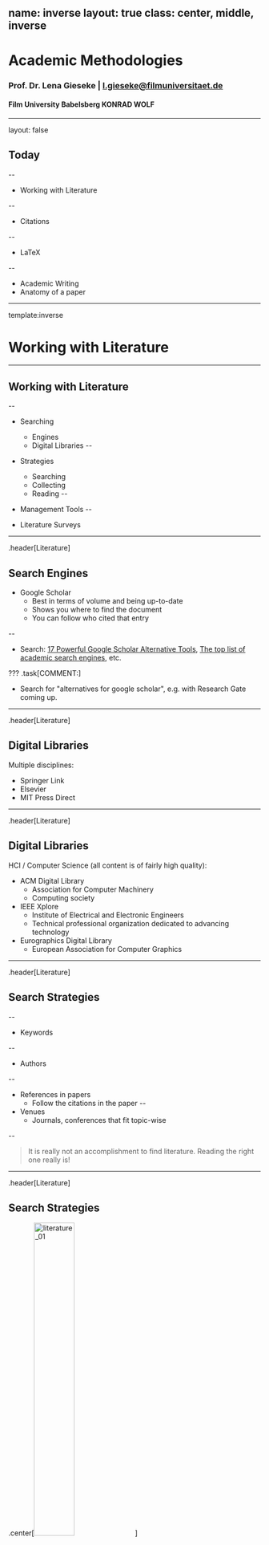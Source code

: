 name: inverse
layout: true
class: center, middle, inverse
---


# Academic Methodologies

### Prof. Dr. Lena Gieseke | l.gieseke@filmuniversitaet.de  

#### Film University Babelsberg KONRAD WOLF


---
layout: false

## Today

--
* Working with Literature

--
* Citations

--
* LaTeX

--
* Academic Writing
* Anatomy of a paper


---
template:inverse

# Working with Literature

---
## Working with Literature

--
* Searching
    * Engines
    * Digital Libraries
--
* Strategies
    * Searching
    * Collecting
    * Reading
--
* Management Tools
--

* Literature Surveys

---
.header[Literature]

## Search Engines

* Google Scholar
    * Best in terms of volume and being up-to-date
    * Shows you where to find the document
    * You can follow who cited that entry

--

* Search: [17 Powerful Google Scholar Alternative Tools](https://www.unriddle.ai/blog/google-scholar-alternative), [The top list of academic search engines](https://paperpile.com/g/academic-search-engines/), etc.


???
.task[COMMENT:]  

* Search for "alternatives for google scholar", e.g. with Research Gate coming up.

---
.header[Literature]

## Digital Libraries

Multiple disciplines:


* Springer Link
* Elsevier
* MIT Press Direct



---
.header[Literature]

## Digital Libraries

HCI / Computer Science (all content is of fairly high quality):

* ACM Digital Library
    * Association for Computer Machinery
    * Computing society
* IEEE Xplore
    * Institute of Electrical and Electronic Engineers 
    * Technical professional organization dedicated to advancing technology
* Eurographics Digital Library
    * European Association for Computer Graphics



---
.header[Literature]

## Search Strategies

--
* Keywords

--
* Authors

--
* References in papers
    * Follow the citations in the paper
--
* Venues
    * Journals, conferences that fit topic-wise

--
> It is really not an accomplishment to find literature. Reading the right one really is!

---
.header[Literature]

## Search Strategies

.center[<img src="../02_scripts/img/08/literature_01.jpg" alt="literature_01" style="width:40%;">]
  
.imgref[[[theshirtlist]](https://www.theshirtlist.com/down-the-rabbit-hole-t-shirt-2/)]

---
.header[Literature]

## Collection Strategies

--

* Set yourself a time frame

--
* Decide on the type of search, e.g.
    * broad vs. deep?
    * with certain keyword(s)
--
* Be disciplined with the search

--
* Have a setup 
    * Which references to save?
    * How, where and under which name to save?
    * How to come back to the reference (assign a prioritization)?

???
.task[COMMENT:]  

* Set yourself a time frame, otherwise hours over hours might just pass by.
* Decide on the type of serach you want to do: narrow vs. broad. What is it you want to archive with this search? Get an overview? Get specific related work for an algorithm?
* For a more narrow search, be disciplined about staying on track of certain keywords, for example.
* Maybe decide on a number of papers you want to save, which should be connected to the actual time you have to read them.
* Have a setup ready that decides
    * how to decide which papers to save,
    * how (pdf vs. online link?), where and under which name to save papers,
        * E.g. I save paper as `firstauthorlastname_year_firstlettersofthefirstthreewordsofthetitle.pdf`, such as `wong_1998_cgf.pdf`
    * wether to give them directly a prioritization on what to read next, and
    * how to make sure that you come back to these papers and actually read them.

---
.header[Literature]

## Collection Strategies

--
* Read the title

--
* Read the abstract

--
* Look for a list of contributions and if found read them

--
* Look at the figures one by one and read their captions

--
* Look at additional materials such as a project page or supplemental videos

--

> The more decisions you make about the reference right away, the more time you save later on.

???
.task[COMMENT:]  

* The more decisions you make about the paper right away (whether to save, read, read first, tags,... ?), the more time you save later on, when you have to once again remember what the paper was about and whether you should read it.

---
.header[Literature]

## Management Tools

A lot is happening - this script is probably out of date!

--

> Any suggestions?

---
.header[Literature | Management Tools]

## [unriddle](https://www.unriddle.ai/)

.center[<img src="../02_scripts/img/08/management_01.png" alt="management_01" style="width:70%;">  
.imgref[[[unriddle]](https://www.unriddle.ai/)]]



---
.header[Literature]

## Reading Strategies

Ideally, you should have a system, which tells you what to read next.  
  
For this also reading lists in a literature management tools can be helpful.


???
.task[COMMENT:]  

* Reading many papers makes you a better researcher
* Also across topics

---
.header[Literature]

## Reading Strategies

Read with intention

--
* *Why are you reading this paper?*

--
* *What is it that you want to know and gain from reading this paper?*

---
.header[Literature]

## Reading Strategies



???
.task[COMMENT:]  

* Homework readings

---
.header[Literature | Reading Strategies]

## The PQ4R Mthod


???
.task[COMMENT:]  
There are several "reading methods" out there, for example the PQ4R method:

--

* **P**review
    * Overview, scanning
* **Q**uestions
    * What do you want to know from the paper?
* **R**ead
* **R**eflect
    * Reflect arguments, are there counter arguments?
* **R**ecite
    * Be able to summarize content in your own words.
* **R**eview
    * Critical questioning of content.

---
template:inverse

# Literature Survey

---
.header[Literature]

## Literature Survey

--

A literature survey is a **systematic** and **comprehensive** reflection of the present state of a specific research topic.  

--
  
Contributions can be

???
.task[COMMENT:]  

* They investigate what is known and what open questions there still are. They do so on the basis of the currently available literature, e.g. other papers. A STAR is a [meta analysis](https://en.wikipedia.org/wiki/Meta-analysis) of a research topic and you could also consider it a specific type of case study (with the papers as cases). 

--

* Timeline
* Terminology
* Classification(s)
* Taxonomy
* Comparisons


???
.task[COMMENT:]  

* A STAR usually goes far beyond a simple collection and summary of the topic and its related work. The most common contributions of STAR papers are a timeline, the development of a common terminology, a classification (usually as a table), a [taxonomy](https://en.wikipedia.org/wiki/Taxonomy_(general)) (usually as a tree) and a comparison based on certain features. But you will see different approaches. 
* To write a STAR you should start with the topic and some ideas what your contributions should be. Based on these you define a search strategy (rigor, completeness) and a scope (criteria for inclusion and exclusion). Both should be discussed in the paper.


---
template:inverse

# Citations


???
.task[COMMENT:]  

* For documenting the research goals of novelty and relevance we need to put our work into context. In academia, ideally everything you do must be based on something that has already been published. For that we reference other papers and now we have a look onto the formal style of citing other work.

---
## Citations

* Direct citations
    * Exact words are copied and put into “”
    * Very uncommon in Computer Science, only used with definitions, e.g. 
        * Standard Y defines X as „…“ [5]
--
* Citing the meaning 
    * Summarising, paraphrasing, …
    * It needs to be clear where the citation starts and stops
    * This basically means that you re-write the content
        * Smith et al. [2] found …
--
* Short reference
    * List of related work and/or used techniques
        * We applied approach X [2] to …

---
.header[Citations]

## Citation Style

--

A citation style defines

* which information is necessary for a citation,
* how to order the information, 
* punctuation and formatting.
  

???
.task[COMMENT:]  

* Citation styles make reference lists and bibliographies consistent and easy to read across different papers.
  
--
  
Correct and clean citations are a must-have in academia. The golden rule here is *consistency* and not so much which style to use. 




---
.header[Citations | Citation Style]

### MLA

Frank, H. "Wolves, Dogs, Rearing and Reinforcement: Complex Interactions Underlying Species Differences in Training and Problem-Solving Performance." Behavior Genetics 41.6 (2011): 830-39. Print.
  

### Chicago

Frank, H. 2011. "Wolves, Dogs, Rearing and Reinforcement: Complex Interactions Underlying Species Differences in Training and Problem-Solving Performance."  Behavior Genetics 41 (6):830-839. 

### APA

Frank, H. (2011). Wolves, Dogs, Rearing and Reinforcement: Complex Interactions Underlying Species Differences in Training and Problem-Solving Performance. Behavior Genetics, 41(6), 830-839. 

???
.task[COMMENT:]  

* (I personally don't care which style you use as long as you follow one)
* Which citation style to prefer highly depends on the academic discipline:
    * [MLA (Modern Language Association)](https://www.mla.org/MLA-Style)
        * Most popular
        * English, Humanities
    * [APA (American Psychological Association)](https://apastyle.apa.org/)
        * Education, Psychology, and Sciences
    * [Harvard](https://en.wikipedia.org/wiki/Parenthetical_referencing) 
        * Similar to APA
        * More common in the UK and Australia
    * [Vancouver](https://en.wikipedia.org/wiki/Vancouver_system)
        * Medicine and sciences
    * [Chicago/Turabian](https://www.chicagomanualofstyle.org/tools_citationguide.html)
        * Economics, History, and the Fine Arts

---
.header[Citations]

## Citation Style

It is up to you to decide where in the text to spell out authors names as reference as in-text citation and where to use shorter citation tags:

* Smith et al. [SJT12] demonstrate in their work about...
* ... developed in the context of architectural designs [LWW08], tree modeling [PSK∗12] and the creation of natural scenes [EVC∗15].


???
.task[COMMENT:]  

* For in text citations and author-based references, the list of authors is shortened:

* ‘Smith and Jones’ for up to two authors
* ‘et al.’ for ‘and others’ for more
    * Smith and Jones [SJ12]
    * Smith et al. [SJT12], [SJT*12] (for more than three authors)


You will often see a DOI included in a references auch as `DOI: 10.1002/asi.20801`. The DOI (Digital Object Identifier) is a unique number used to identify a specific article.

It takes a lot of time to clean the information for a reference so that it shows up correctly. Different document types need different information. Sometimes your will need to collect the required information manually. I find the [tool](http://www.citethisforme.com) and the information on [cite this for me](http://www.citethisforme.com/guides) helpful.

If you are using a LaTeX template given out by the publication venue, the style comes with the template as `\bibliographystyle{style_name}`. You still need to setup your references accordingly, meaning the bibtex entries must be correct and complete.

---
.header[Citations]

## Quick Citation Generation

* [Cite This For Me](https://www.citethisforme.com/) (they just implemented a new pay-wall though)


---
template:inverse


#### Detour
# LaTeX

---
## LaTeX

.center[<img src="../02_scripts/img/09/writing_22.png" alt="writing_22" style="width:80%;">]
.imgref[[[inzaneresearch]](https://inzaneresearch.com/2018/07/06/grad-school-tools-latex-basics/)]


---
## LaTeX

> LaTeX follows the principles of separating presentation from content.


???
.task[COMMENT:]  

* LaTeX, which is pronounced "Lah-tech" or "Lay-tech" (to rhyme with «blech» or «Bertolt Brecht» as the X is the greek letter chi), is a document preparation system for high-quality typesetting. It is most often used for medium-to-large technical or scientific documents but it can be used for almost any form of publishing.

--
* Similar to html + css

--
* LaTeX is not a word processor

???
.task[COMMENT:]  

* Instead, LaTeX encourages authors not to worry too much about the appearance of their documents but to concentrate on getting the right content.

--
* The styling usually with given templates, e.g., from the publication venue  
  
--
    * *"Leave document design to document designers."*


---
## LaTeX

.left-even[
```latex
\documentclass{article}
\title{Cat Preferences for Different Box Sizes}
\author{Jane Doe}
\date{September 2020}
\begin{document}
   \maketitle
   Hello cats!
\end{document}
```
]


???
.task[COMMENT:]  

* LaTeX is based on the idea that it is better to leave document design to document designers, and to let authors get on with writing documents. So, in LaTeX you would input this document as:
* Or, in English:
    * This document is an article.
    * Its title is Cat Preferences for Different Box Sizes.
    * Its author is Jane Doe.
    * It was written in September 2020.
    * The document consists of a title followed by the text Hello world!

The output looks like:

--
.right-even[<img src="../02_scripts/img/09/writing_19.png" alt="name" style="width:100%;">]
  


???
.task[COMMENT:]  

* https://www.overleaf.com/project
* The underlying TEX computer program, created by Donald E. Knuth, is aimed at typesetting text and mathematical formulae. TEX as we use it today is still pretty much the same as the release version in 1982, with some slight enhancements added in 1989 to better support 8-bit characters and multiple languages. TEX is renowned for being extremely stable, for running on many different kinds of computers, and for being virtually bug free. The version number of TEX is converging to π and is now at 3.141592653.
* LaTeX uses TeX as its formatting engine and enables authors to typeset and print their work with high typographical quality, using a predefined layout. In a LaTeX environment, LaTeX takes the role of the book designer and uses TEX as its typesetter. But LaTeX is only a program and the author has to provide additional information to describe the logical structure of the work. This information is written into the text as LaTeX commands.
* Hence, LaTeX is a markup language and not WYSIWYG (what you see is what you get). You need to compile the pdf. Tags define the general structure of a document (such as article, book, and letter), to stylize text throughout a document (such as bold and italic), and to add citations and cross-references.

---
## LaTeX

Crucial advantages:

--
* Mathematical formulas

--
* References and citations



---
## LaTeX

![writing_12](../02_scripts/img/09/writing_12a.png)
.imgref[[wikipedia](https://en.wikipedia.org/wiki/LaTeX)]


---
.header[LaTex]

## BibTeX

* Comes with LaTeX

???
.task[COMMENT:]  

* With LaTeX comes BibTeX. BibTeX is a reference management software for formatting lists of references. 
* A BibTeX database of references is stored as a `.bib` file, which you write as plain text file. References and citations are then automatically created and formatted based on the `.bib` file. Most literature management tools import/export BibTeX entries.

--
* Reference management

--
* Formats lists of references


---
.header[LaTex]

## BibTeX

`bibliography.bib`:

```bibtex
@article{togelius_2011_sbp, 
    author={J. Togelius and G. N. Yannakakis and K. O. Stanley and C. Browne}, 
    journal={IEEE Transactions on Computational Intelligence and AI in Games}, 
    title={Search-Based Procedural Content Generation: A Taxonomy and Survey}, 
    year={2011}, 
    volume={3}, 
    number={3}, 
    pages={172-186},
}
```

--

`body.tex`:

```latex
\cite{togelius_2011_sbp}
```

---
.header[LaTex]

## BibTeX

`bibliography.bib`:

```bibtex
@article{togelius_2011_sbp, 
    author={J. Togelius and G. N. Yannakakis and K. O. Stanley and C. Browne}, 
    journal={IEEE Transactions on Computational Intelligence and AI in Games}, 
    title={Search-Based Procedural Content Generation: A Taxonomy and Survey}, 
    year={2011}, 
    volume={3}, 
    number={3}, 
    pages={172-186},
}
```

`body.tex`:

```
The algorithm improves performance by 20s (\cite{togelius_2011_sbp}).
```


---
.header[LaTex]

## BibTeX

.center[<img src="../02_scripts/img/09/writing_14.png" alt="writing_14" style="width:100%;">]


???
.task[COMMENT:]  

*On the left you see the .bib file and on the right the automatically produced reference list.*
* Once again, you still have to take care of the bib entries in the `.bib` file yourself. To create a consistent and complete BibTeX list of references for a paper takes forever… be aware!
* LaTeX and BibTeX files have the advantage that they are simple text files, which fit well to version control systems such as GitHub. In comparison, such version control system often have problems with the tracking of changes in `.docx` files, for example. As with other coding projects, you only commit the source files not their build.

---
.header[LaTeX]

## Environments

* VSCode with extensions, e.g., [LaTeX Workshop](https://marketplace.visualstudio.com/items?itemName=James-Yu.latex-workshop)
* [Overleaf](https://www.overleaf.com/) (by now my preferred choice)

---
## LaTeX

.center[<img src="../02_scripts/img/09/writing_15.png" alt="writing_15" style="width:58%;">]  
.imgref[[[github]](https://github.com/captn3m0/awesome-vcs)]  


???
.task[COMMENT:]  

* LaTeX and BibTeX files have the advantage that they are simple text files, which fit well to version control systems such as GitHub. In comparison, such version control system often have problems with the tracking of changes in .docx files, for example. As with other coding projects, you only commit the source files not their build.


---
template:inverse

# Next

---
## Next

Next, we are looking at the anatomy of a paper. A paper has a fractal quality to it:

* The document has an introduction, body, conclusion
    * A section has an introduction, body, conclusion
        * A subsection has an introduction, body, conclusion
            * A paragraph has an introduction, body, conclusion



---
template:inverse

### The End

# 👋🏻
